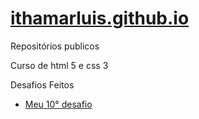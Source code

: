 # <a href ="https://ithamarluis.github.io/">ithamarluis.github.io</a>
 Repositórios publicos

 Curso de html 5 e css 3


<p>Desafios Feitos</p>

 * <a href="https://ithamarluis.github.io/html-css/desafios/d010-meu/index.html"> Meu 10° desafio </a>


